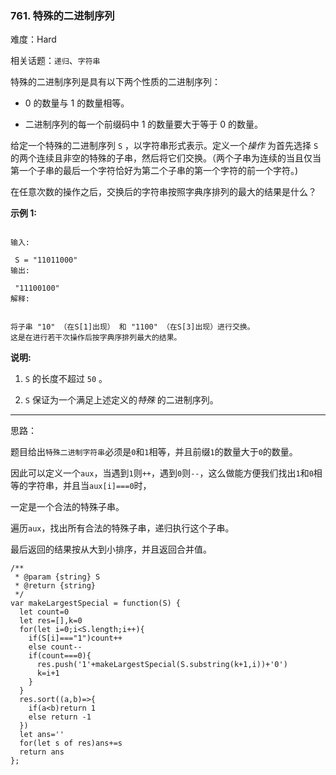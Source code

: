 ### 761. 特殊的二进制序列

难度：Hard

相关话题：`递归`、`字符串`

特殊的二进制序列是具有以下两个性质的二进制序列：




* 0 的数量与 1 的数量相等。

* 二进制序列的每一个前缀码中 1 的数量要大于等于 0 的数量。





给定一个特殊的二进制序列 `S` ，以字符串形式表示。定义一个*操作* 为首先选择 `S` 的两个连续且非空的特殊的子串，然后将它们交换。（两个子串为连续的当且仅当第一个子串的最后一个字符恰好为第二个子串的第一个字符的前一个字符。)



在任意次数的操作之后，交换后的字符串按照字典序排列的最大的结果是什么？



**示例 1:** 





```

输入:

 S = "11011000"
输出:

 "11100100"
解释:


将子串 "10" （在S[1]出现） 和 "1100" （在S[3]出现）进行交换。
这是在进行若干次操作后按字典序排列最大的结果。

```


**说明:** 




1.  `S` 的长度不超过 `50` 。

2.  `S` 保证为一个满足上述定义的*特殊* 的二进制序列。






-----

思路：

题目给出`特殊二进制字符串`必须是`0`和`1`相等，并且前缀`1`的数量大于`0`的数量。

因此可以定义一个`aux`，当遇到`1`则`++`，遇到`0`则`--`，这么做能方便我们找出`1`和`0`相等的字符串，并且当`aux[i]===0`时，

一定是一个合法的特殊子串。

遍历`aux`，找出所有合法的特殊子串，递归执行这个子串。

最后返回的结果按从大到小排序，并且返回合并值。


```
/**
 * @param {string} S
 * @return {string}
 */
var makeLargestSpecial = function(S) {
  let count=0
  let res=[],k=0
  for(let i=0;i<S.length;i++){
    if(S[i]==="1")count++
    else count--
    if(count===0){
      res.push('1'+makeLargestSpecial(S.substring(k+1,i))+'0')
      k=i+1
    }
  }
  res.sort((a,b)=>{
    if(a<b)return 1
    else return -1
  })
  let ans=''
  for(let s of res)ans+=s
  return ans
};



```

